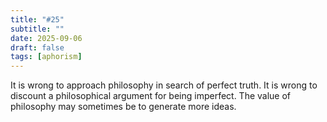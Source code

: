 ```yaml
---
title: "#25"
subtitle: ""
date: 2025-09-06
draft: false
tags: [aphorism]
---
```


It is wrong to approach philosophy in search of perfect truth. It is wrong to discount a philosophical argument for being imperfect. The value of philosophy may sometimes be to generate more ideas.
